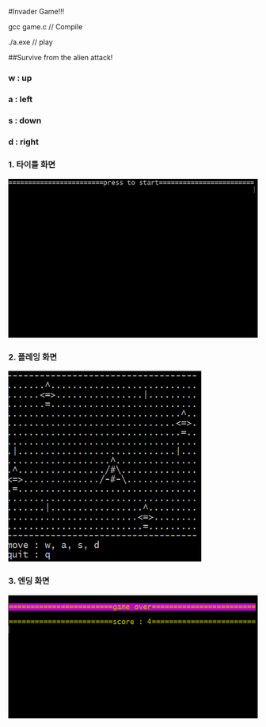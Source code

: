 #Invader Game!!!

gcc game.c   // Compile

./a.exe      // play

##Survive from the alien attack!
### w : up
### a : left
### s : down
### d : right

### 1. 타이틀 화면

![test](https://github.com/Jo-jangho/GitTest/blob/master/invader/title.PNG?raw=true)

### 2. 플레잉 화면

![test2](https://github.com/Jo-jangho/GitTest/blob/master/invader/playing.PNG?raw=true)

### 3. 엔딩 화면

![test3](https://github.com/Jo-jangho/GitTest/blob/master/invader/ending.PNG?raw=true)
